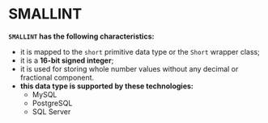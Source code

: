 # SMALLINT
**`SMALLINT` has the following characteristics:**
- it is mapped to the `short` primitive data type or the `Short` wrapper class;
- it is a **16-bit signed integer**;
- it is used for storing whole number values without any decimal or fractional component.
- **this data type is supported by these technologies:**
    - MySQL
    - PostgreSQL
    - SQL Server